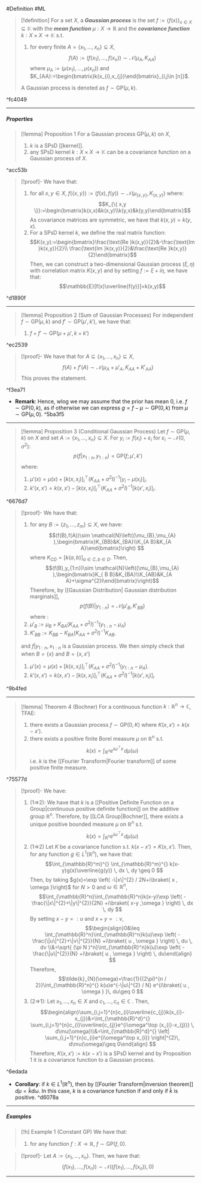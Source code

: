 #Definition #ML 
> [!definition]
>  For a set $X$, a ***Gaussian process*** is the set  $f:=\{ f(x) \}_{x\in X}\subseteq \mathbb{\mathbb{K}}$ with the ***mean function*** $\mu:X\to \mathbb{R}$ and the ***covariance function*** $k:X \times X\to \mathbb{K}$ s.t. 
>  1. for every finite $A=\{ x_{1},\dots,x_{n} \}\subseteq X$, $$f(A):=(f(x_{1}),\dots,f(x_{n})) \sim \mathcal{N}\left( \mu_{A},K_{AA}\right)$$where $\mu_{A}:=(\mu(x_{1}),\dots,\mu(x_{n}))$ and $K_{AA}:=\begin{bmatrix}k(x_{i},x_{j})\end{bmatrix}_{i,j\in [n]}$.
> 
> A Gaussian process is denoted as $f \sim \text{GP}(\mu,k)$.

^fc4049

---
##### Properties
> [!lemma] Proposition 1
> For a Gaussian process $\text{GP}(\mu,k)$ on $X$,
> 1. $k$ is a SPsD [[kernel]]. 
> 2. any SPsD kernel $k:X\times X\to \mathbb{K}$ can be a covariance function on a Gaussian process of $X$. 

^acc53b

> [!proof]-
> We have that:
> 1. for all $x,y\in X$, $f(\{ x,y \}):=(f(x),f(y)) \sim \mathcal{N}(\mu_{\{ x,y \}},K_{\{ x,y \}})$ where: $$K_{\{ x,y \}}:=\begin{bmatrix}k(x,x)&k(x,y)\\k(y,x)&k(y,y)\end{bmatrix}$$As covariance matrices are symmetric, we have that $k(x,y)=k(y,x)$. 
> 2. For a SPsD kernel $k$, we define the real matrix function: $$K(x,y):=\begin{bmatrix}\frac{\text{Re }k(x,y)}{2}&-\frac{\text{Im }k(x,y)}{2}\\ \frac{\text{Im }k(x,y)}{2}&\frac{\text{Re }k(x,y)}{2}\end{bmatrix}$$Then, we can construct a two-dimensional Gaussian process $(\xi,\eta)$ with correlation matrix $K(x,y)$ and by setting $f:=\xi+i\eta$, we have that: $$\mathbb{E}[f(x)\overline{f(y)}]=k(x,y)$$

^d1890f

---
> [!lemma] Proposition 2 (Sum of Gaussian Processes)
> For independent $f\sim \text{GP}(\mu,k)$ and $f' \sim \text{GP}(\mu',k')$, we have that:
> 1. $f+f' \sim \text{GP}(\mu+\mu',k+k')$

^ec2539

> [!proof]-
> We have that for $A\subseteq\{ x_{1},\dots,x_{n} \}\subseteq X$, $$f(A)+f'(A)\sim \mathcal{N}(\mu_{A}+\mu'_{A},K_{AA}+K'_{A A})$$This proves the statement.

^f3ea71

- **Remark**: Hence, wlog we may assume that the prior has mean 0, i.e. $f \sim \text{GP}(0,k)$, as if otherwise we can express $g=f-\mu \sim \text{GP}(0,k)$ from $\mu \sim \text{GP}(\mu,0)$.  ^5ba3f5
---
> [!lemma] Proposition 3 (Conditional Gaussian Process)
> Let $f\sim \text{GP}(\mu,k)$ on $X$ and set $A:=\{ x_{1},\dots,x_{n} \}\subseteq X$. For $y_{i}:=f(x_{i})+\varepsilon_{i}$ for $\varepsilon_{i} \sim \mathcal{N}(0,\sigma^{2})$:
> $$p(f|x_{1:n},y_{1:n})=\text{GP}(f;\mu',k')$$ where:
> 1. $\mu'(x)=\mu(x)+[k(x,x_{i})]_{i}^\top (K_{A A}+\sigma^{2}I)^{-1}[y_{i}-\mu(x_{i})]_{i}$.
> 2. $k'(x,x')=k(x,x')-[k(x,x_{i})]_{i}^\top(K_{AA}+\sigma^{2}I)^{-1}[k(x',x_{i})]_{i}$.

^6676d7

> [!proof]-
> We have that:
> 1. for any $B:=\{ z_{1},\dots,z_{m} \}\subseteq X$, we have: $$(f(B),f(A))\sim \mathcal{N}\left((\mu_{B},\mu_{A}  ),\begin{bmatrix}K_{BB}&K_{BA}\\K_{A B}&K_{A A}\end{bmatrix}\right) $$where $K_{CD}=[k(a,b)]_{a\in C,b\in D}$. Then, $$(f(B),y_{1:n})\sim \mathcal{N}\left((\mu_{B},\mu_{A}  ),\begin{bmatrix}K_{ B B}&K_{BA}\\K_{AB}&K_{A A}+\sigma^{2}I\end{bmatrix}\right)$$Therefore, by [[Gaussian Distribution| Gaussian distribution marginals]], $$p(f(B)|y_{1:n})=\mathcal{N}(\mu'_{B},K'_{BB})$$ where :
> 	1. $\mu'_{B}:=\mu_{B}+K_{BA}(K_{ A A}+\sigma^{2}I)^{-1}(y_{1:n}-\mu_{A})$
> 	1. $K'_{B B}:=K_{B B }-K_{BA}(K_{AA}+\sigma^{2}I)^{-1}K_{AB}$.
> 	
> 	and $f|y_{1:n},x_{1:n}$ is a Gaussian process. We then simply check that when $B=\{ x \}$ and $B=\{ x,x' \}$
> 	1. $\mu'(x)=\mu(x)+[k(x,x_{i})]_{i}^\top (K_{A A}+\sigma^{2}I)^{-1}(y_{1:n}-\mu_{A})$.
> 	2. $k'(x,x')=k(x,x')-[k(x,x_{i})]_{i}^\top(K_{AA}+\sigma^{2}I)^{-1}[k(x',x_{i})]_{i}$

^9b4fed

---
> [!lemma] Theorem 4 (Bochner)
> For a continuous function $k:\mathbb{R}^n\to \mathbb{C}$, TFAE:
> 1.  there exists a Gaussian process $f \sim \text{GP}(0,K)$ where $K(x,x')=k(x-x')$. 
> 2. there exists a positive finite Borel measure $\mu$ on $\mathbb{R}^n$ s.t. $$k(x)=\int_{\mathbb{R}^n}e^{i\omega^\top x}  \, d\mu(\omega) $$i.e. $k$ is the [[Fourier Transform|Fourier transform]] of some positive finite measure. 

^75577d

> [!proof]-
> We have:
> 1. (1=>2): We have that $k$ is a [[Positive Definite Function on a Group|continuous positive definite function]] on the additive group $\mathbb{R}^n$. Therefore, by [[LCA Group|Bochner]], there exists a unique positive bounded measure $\mu$ on $\mathbb{R}^n$ s.t. $$k(x)=\int_{\mathbb{R}^n} e^{i\omega^\top x}\, d\mu(\omega) $$
> 1. (1=>2) Let $K$ be a covariance function s.t. $k(x-x')=K(x,x')$. Then, for any function $g\in L^1(\mathbb{R}^n)$, we have that: $$\int_{\mathbb{R}^m}^{} \int_{\mathbb{R}^m}^{} k(x-y)g(x)\overline{g(y)} \, dx  \, dy \geq 0 $$Then, by taking $g(x)=\exp \left( -\|x\|^{2} / 2N+i\braket{ x , \omega }\right)$ for $N>0$ and $\omega\in \mathbb{R}^n$, $$\int_{\mathbb{R}^n}\int_{\mathbb{R}^n}k(x-y)\exp \left( -\frac{\|x\|^{2}+\|y\|^{2}}{2N} +i\braket{ x-y ,\omega  } \right)   \, dx   \, dy $$By setting $x-y=:u$ and $x+y=:v$, $$\begin{align}0&\leq \int_{\mathbb{R}^n}\int_{\mathbb{R}^n}k(u)\exp \left( -\frac{\|u\|^{2}+\|v\|^{2}}{N}  +i\braket{ u , \omega } \right)  \, du   \, dv \\&=\sqrt{ (\pi N )^n}\int_{\mathbb{R}^n}k(u)\exp \left( -\frac{\|u\|^{2}}{N}  +i\braket{ u , \omega } \right)  \, du\end{align} $$Therefore, $$\tilde{k}_{N}(\omega)=\frac{1}{(2\pi)^{n / 2}}\int_{\mathbb{R}^n}^{} k(u)e^{-\|u\|^{2} / N} e^{i\braket{ u , \omega } }\, du\geq 0 $$
> 2. (2=>1): Let $x_{1},\dots,x_{n}\in X$ and $c_{1},\dots,c_{n}\in \mathbb{C}$ . Then, $$\begin{align}\sum_{i,j=1}^{n}c_{i}\overline{c_{j}}k(x_{i}-x_{j})&=\int_{\mathbb{R}^d}^{} \sum_{i,j=1}^{n}c_{i}\overline{c_{j}}e^{i\omega^\top (x_{i}-x_{j})} \, d\mu(\omega)\\&=\int_{\mathbb{R}^d}^{} \left| \sum_{i,j=1}^{n}c_{i}e^{i\omega^\top x_{i}} \right|^{2}\, d\mu(\omega)\geq 0\end{align} $$Therefore, $K(x,x'):=k(x-x')$ is a SPsD kernel and by Proposition 1 it is a covariance function to a Gaussian process.

^6edada

- **Corollary**: if $k\in L^1(\mathbb{R}^n)$, then by [[Fourier Transform|inversion theorem]] $d\mu=\widehat{k}d\omega$. In this case, $k$ is a covariance function if and only if $\widehat{k}$ is positive. ^d6078a
---
##### Examples
> [!h] Example 1 (Constant GP)
> We have that:
> 1. for any function $f:X \to \mathbb{R}$, $f \sim \text{GP}(f,0)$.

> [!proof]-
> Let $A:=\{ x_{1},\dots,x_{n} \}$. Then, we have that: $$(f(x_{1}),\dots,f(x_{n})) \sim \mathcal{N}((f(x_{1}),\dots,f(x_{n})),0)$$
---

